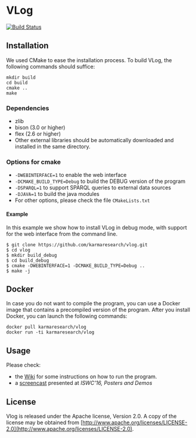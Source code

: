 # VLog

[![Build Status](https://travis-ci.org/karmaresearch/vlog.svg?branch=master)](https://travis-ci.org/karmaresearch/vlog)

## Installation 

We used CMake to ease the installation process. To build VLog, the following
commands should suffice:

```
mkdir build
cd build
cmake ..
make
```

### Dependencies
*   zlib
*   bison (3.0 or higher)
*   flex (2.6 or higher)
*   Other external libraries should be automatically downloaded and installed in the same directory.

### Options for cmake
*   `-DWEBINTERFACE=1` to enable the web interface
*   `-DCMAKE_BUILD_TYPE=Debug` to build the DEBUG version of the program
*   `-DSPARQL=1` to support SPARQL queries to external data sources
*   `-DJAVA=1` to build the java modules
*   For other options, please check the file `CMakeLists.txt`

#### Example

In this example we show how to install VLog in debug mode, with support for the web interface from the command line.

```
$ git clone https://github.com/karmaresearch/vlog.git
$ cd vlog
$ mkdir build_debug
$ cd build_debug
$ cmake -DWEBINTERFACE=1 -DCMAKE_BUILD_TYPE=Debug ..
$ make -j
```

## Docker

In case you do not want to compile the program, you can use a Docker image that
contains a precompiled version of the program. After you install Docker, you can launch
the following commands:

```
docker pull karmaresearch/vlog
docker run -ti karmaresearch/vlog
```

## Usage

Please check:
*   the [Wiki](https://github.com/karmaresearch/vlog/wiki) for some instructions on how to run the program.
*   a [screencast](https://iccl.inf.tu-dresden.de/w/images/1/18/Vlog-demo-iswc2016.mp4) presented at *ISWC'16, Posters and Demos*

## License

Vlog is released under the Apache license, Version 2.0.  A copy of the license may be obtained
from [http://www.apache.org/licenses/LICENSE-2.0](http://www.apache.org/licenses/LICENSE-2.0).
